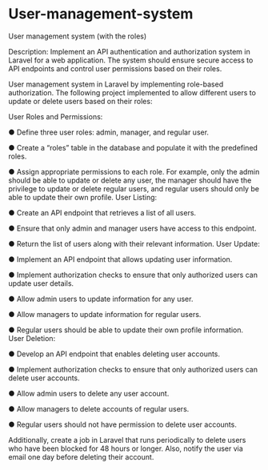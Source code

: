 # User-management-system
User management system (with the roles)

Description: Implement an API authentication and authorization system in Laravel for a web
application. The system should ensure secure access to API endpoints and control user
permissions based on their roles.

User management system in Laravel by implementing role-based
authorization. The following project implemented to allow different users to update or
delete users based on their roles:

User Roles and Permissions:

● Define three user roles: admin, manager, and regular user.

● Create a “roles” table in the database and populate it with the predefined roles.

● Assign appropriate permissions to each role. For example, only the admin should be
able to update or delete any user, the manager should have the privilege to update or
delete regular users, and regular users should only be able to update their own profile.
User Listing:

● Create an API endpoint that retrieves a list of all users.

● Ensure that only admin and manager users have access to this endpoint.

● Return the list of users along with their relevant information.
User Update:

● Implement an API endpoint that allows updating user information.

● Implement authorization checks to ensure that only authorized users can update user
details.

● Allow admin users to update information for any user.

● Allow managers to update information for regular users.

● Regular users should be able to update their own profile information.
User Deletion:

● Develop an API endpoint that enables deleting user accounts.

● Implement authorization checks to ensure that only authorized users can delete user
accounts.

● Allow admin users to delete any user account.

● Allow managers to delete accounts of regular users.

● Regular users should not have permission to delete user accounts.

Additionally, create a job in Laravel that runs periodically to delete users who have been
blocked for 48 hours or longer. Also, notify the user via email one day before deleting their account.
